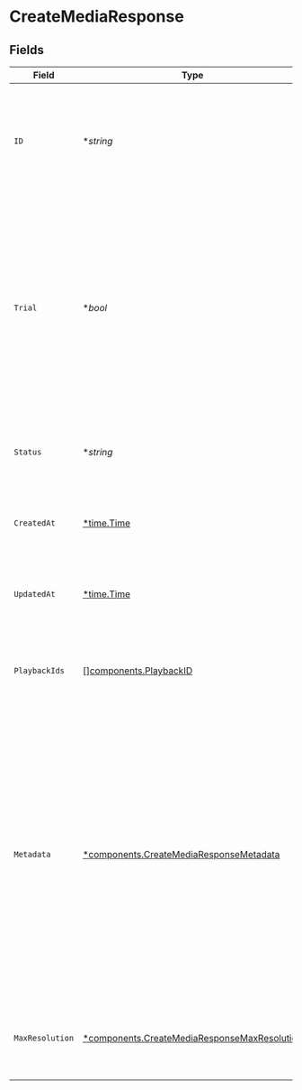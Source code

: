 # CreateMediaResponse


## Fields

| Field                                                                                                                                                                                                                                                                  | Type                                                                                                                                                                                                                                                                   | Required                                                                                                                                                                                                                                                               | Description                                                                                                                                                                                                                                                            | Example                                                                                                                                                                                                                                                                |
| ---------------------------------------------------------------------------------------------------------------------------------------------------------------------------------------------------------------------------------------------------------------------- | ---------------------------------------------------------------------------------------------------------------------------------------------------------------------------------------------------------------------------------------------------------------------- | ---------------------------------------------------------------------------------------------------------------------------------------------------------------------------------------------------------------------------------------------------------------------- | ---------------------------------------------------------------------------------------------------------------------------------------------------------------------------------------------------------------------------------------------------------------------- | ---------------------------------------------------------------------------------------------------------------------------------------------------------------------------------------------------------------------------------------------------------------------- |
| `ID`                                                                                                                                                                                                                                                                   | **string*                                                                                                                                                                                                                                                              | :heavy_minus_sign:                                                                                                                                                                                                                                                     | The Media is assigned a universal unique identifier, which can contain a maximum of 255 characters.                                                                                                                                                                    | iyuU4HFxhJg1vMHM2uztnJut1hIJBuNBSzJionwUV7c                                                                                                                                                                                                                            |
| `Trial`                                                                                                                                                                                                                                                                | **bool*                                                                                                                                                                                                                                                                | :heavy_minus_sign:                                                                                                                                                                                                                                                     | FastPix allows for a free trial. Create as many media files as you like during the trial period. Remember, each clip can only be 10 seconds long and will be deleted after 24 hours. Also, all trial content will have the FastPix logo watermark.<br/>                | true                                                                                                                                                                                                                                                                   |
| `Status`                                                                                                                                                                                                                                                               | **string*                                                                                                                                                                                                                                                              | :heavy_minus_sign:                                                                                                                                                                                                                                                     | Determines the media's status, which can be one of the possible values.                                                                                                                                                                                                | preparing                                                                                                                                                                                                                                                              |
| `CreatedAt`                                                                                                                                                                                                                                                            | [*time.Time](https://pkg.go.dev/time#Time)                                                                                                                                                                                                                             | :heavy_minus_sign:                                                                                                                                                                                                                                                     | Time the media was created, defined as a localDateTime (UTC Time).                                                                                                                                                                                                     | 2023-10-20T10:50:34.594302Z                                                                                                                                                                                                                                            |
| `UpdatedAt`                                                                                                                                                                                                                                                            | [*time.Time](https://pkg.go.dev/time#Time)                                                                                                                                                                                                                             | :heavy_minus_sign:                                                                                                                                                                                                                                                     | Time the media was updated, defined as a localDateTime (UTC Time).                                                                                                                                                                                                     | 2023-10-20T10:50:34.594302Z                                                                                                                                                                                                                                            |
| `PlaybackIds`                                                                                                                                                                                                                                                          | [][components.PlaybackID](../../models/components/playbackid.md)                                                                                                                                                                                                       | :heavy_minus_sign:                                                                                                                                                                                                                                                     | A collection of Playback ID objects utilized for crafting HLS playback URLs.                                                                                                                                                                                           |                                                                                                                                                                                                                                                                        |
| `Metadata`                                                                                                                                                                                                                                                             | [*components.CreateMediaResponseMetadata](../../models/components/createmediaresponsemetadata.md)                                                                                                                                                                      | :heavy_minus_sign:                                                                                                                                                                                                                                                     | You can search for videos with specific key value pairs using metadata, when you tag a video in "key" : "value" pairs. Dynamic Metadata allows you to define a key that allows any value pair. You can have maximum of 255 characters and upto 10 entries are allowed. | {<br/>"key1": "value1"<br/>}                                                                                                                                                                                                                                           |
| `MaxResolution`                                                                                                                                                                                                                                                        | [*components.CreateMediaResponseMaxResolution](../../models/components/createmediaresponsemaxresolution.md)                                                                                                                                                            | :heavy_minus_sign:                                                                                                                                                                                                                                                     | The maximum resolution tier determines the highest quality your media will be available in.                                                                                                                                                                            | 1080p                                                                                                                                                                                                                                                                  |